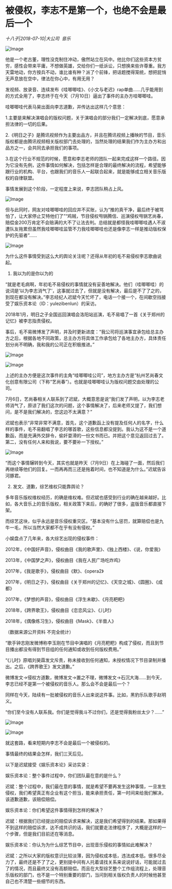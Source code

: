 # 被侵权，李志不是第一个，也绝不会是最后一个

*十八子|2018-07-10|大公司 
                                                音乐*

![Image](http://p1.pstatp.com/large/pgc-image/1531270696382f5f3f4b5cf)

他是一个老古董，理性没克制住冲动，傲然站立在风中。他比你们这些资本方贫穷，感性会带来平庸，不想做英雄，交给你们一纸诉讼，只想换来些许尊重。我方天雷地动，你方按兵不动，谁比谁有种？派了个前锋，把话题搅得笼统，想把屁悄无声息放在空中，律法在你心中，有用无用？

发视频、放录音、连续发布《哇唧唧哇》、《小文与老迟》rap单曲……几乎能用到的方式全用了，李志终于在今天（7月10日）逼出了事件的主办方哇唧唧哇。

哇唧唧哇代表马昊出面向李志道歉，并传达出这样几个意思：

1.主要是来解决演唱会的版权问题，关于演唱会的部分我们一定解决到底，愿意承担法律的一切的后果。

2.《明日之子》是腾讯视频作为主要出品方，并且在腾讯视频上播映的节目，音乐版权都是由腾讯视频相关版权部门去处理的，当然处理的结果我们作为主办方和出品方之一，会共同去承担我们的事项。

3.在这个行业不规范的时候，愿意和李志老师的团队一起来完成这样一个路径。因为它没有先例，这件事情如何解决，包括怎样是合理的最终解决的流程，希望能够跟行业的机构、平台，也跟我们的音乐人一起联合起来，就是能够成立相关音乐版权的自律联盟。

事情发展到这个阶段，一定程度上来说，李志团队稍占上风。

![Image](http://p1.pstatp.com/large/pgc-image/1531270696363f12ed22ec8)

但与此同时，网友对哇唧唧哇的回应并不买账，认为“推的真干净，最后终于被骂怕了，让大家停止艾特他们了”“鸡贼，节目侵权甩锅腾信、巡演侵权甩锅艺尚春，赔偿金200万肯定不会赔满的大不了让法去判。总结就是都怪我哇唧唧哇遇人不淑遭队友拖累但虽然我哇唧唧哇监管不力我哇唧唧哇也还是像李志一样是推动版权保护的先驱者”……

![Image](http://p3.pstatp.com/large/pgc-image/1531270696421fb1b2101fc)

为什么这件事情受到这么大的舆论关注呢？还得从年初的毛不易侵权李志歌曲说起。

1. 我以为的是你以为的

“就是老毛病啊，年初毛不易侵权的事情就没有妥善地解决。他们（哇唧唧哇）的说词是‘以为李志消气了’，这事就过去了，但就是没有解决，最后是不了了之的，到现在都没有解决。”李志经纪人迟斌今天忙坏了，电话一个接一个，在间歇空挡接受了娱乐资本论（ID：yulezibenlun）的采访。

2018年1月，明日之子全国巡回演唱会洛阳站巡演，毛不易唱了一首《关于郑州的记忆》被李志指责侵权。

事后，毛不易微博发了声明，并及时更新进度：“我公司将巡演事宜承包给总主办方之后，根据各地不同政策，总主办方将具体工作承包给了各地主办方，具体责任划分尚不明确，我和我的公司正在积极推进。”

![Image](http://p9.pstatp.com/large/pgc-image/153127069648247748e8188)

![Image](http://p1.pstatp.com/large/pgc-image/15312706964352a2378cd92)

上述的主办方便是这次事件的主角“哇唧唧哇公司”，地方主办方是“杭州艺尚春文化创意有限公司（下称“艺尚春”）。也就是哇唧唧哇认为版权问题交由处理的公司。

7月6日，艺尚春相关人联系到了迟斌，大概意思是说“我们发了声明，以为李志老师消气了，原谅了我们这次的问题，这个事情解决了，后来老师又提了，我们想问，是不是我们解决的，您这边不太满意？”

迟斌也表示“非常非常不满意，首先，这个道歉函上没有提及任何人的名字，什么样的事件，毛不易翻唱了李志的哪首歌，这些信息都没提到。我认为这不是一个道歉函，而是充满外交辞令，偷奸耍滑的一份文书而已。并把这个意见返回过去了。第二，没有任何人来和我说，要不要补一下授权。”

![Image](http://p1.pstatp.com/large/pgc-image/1531270696956e2225b047c)

“而这个事情辗转到今天，其实也就是昨天（7月9日）在上海碰了一面，然后我们再继续等他们的回复。一而再再而三还是拖着时间，也不知道是为什么。”迟斌告诉河豚君。

2. 发文、道歉，综艺维权只能靠舆论？

多年音乐版权维权经历，的确是维权难。但迟斌也感受到行业的确在越来越好。比如，各大音乐上的音乐版权，相关政策下来后，的确好了很多，盗版音乐都直接下架。

而综艺这块，似乎永远是音乐侵权重灾区。“基本没有什么惩罚，就算赔偿也是九牛一毛，所以当然大家都不在乎有没有侵权。”

小娱盘点了几年来，各大综艺出现的侵权事件：

2012年，《中国好声音》，侵权曲目《我的歌声里》、《独上西楼》、《说，你爱我》

2013年，《中国梦之声》，侵权曲目《我在人民广场吃炸鸡》

2017年，《我是歌手》，侵权曲目《默》、《opera2》

2017年，《明日之子》，侵权曲目《关于郑州的记忆》、《天空之城》、《圆圈》、《成都》

2017年，《梦想的声音》，侵权曲目《浮生未歇》、《月亮粑粑》

2018年，《跨界歌王》，侵权曲目《恋恋风尘》、《儿时》

2018年，《偶像练习生》，侵权曲目《Mask》、《半兽人》

（数据来源公开资料 不完全统计）

“歌手钟志刚发微博称李玉刚在节目中演唱的《月亮粑粑》构成了侵权，而且到节目播出都没有得到节目组的任何通知或收到任何版权费用。”

“《儿时》原唱刘昊霖发文斥责，称未接收到任何通知，未授权情况下节目录制并播出。之后，《跨界歌王》发文道歉。”

微博发文→侵权方道歉，微博发文→置之不理，微博发文→石沉大海……到今天，李志已经不是第一个被侵权的音乐人。那么会不会是最后一个？

同样在今天，陆续有一批被侵权的音乐人出来说这件事。比如，黑豹乐队歌手赵明义。

“你们至今没有人联系我。你们是觉得我斗不过你们，还是觉得我粉丝太少？……”

![Image](http://p3.pstatp.com/large/pgc-image/1531270696730adfcd2a905)

![Image](http://p3.pstatp.com/large/pgc-image/1531270696739a1e64a58c8)

就这套路，看来短期内李志不会是最后一个被侵权的。

事情最终的结果会怎样，我们三天后见。

以下是迟斌接受《娱乐资本论》采访实录：

娱乐资本论：整个事件过程中，你们团队最在意的是什么？

迟斌：整个过程中，我们最在意的事情，就是希望不要再发生这种事情，一旦发生侵权，我们希望真正有企业有这个担当，能来承担责任，第一时间来给我们解决，该道歉道歉，该赔偿赔偿。

娱乐资本论：你们希望这件事情得到怎样的解决？

迟斌：根据我们已经提出的赔偿诉求来解决，这是我们希望得到的结果。那如果得不到这样的赔偿诉求，达不成共识的话，我们就要走法律程序了，大概是这样的一个步骤，但是我们目前还在等消息。

娱乐资本论：你认为为什么综艺节目中，出现音乐侵权的事情如此难解决？

迟斌：之所以大家的版权意识比较淡薄，因为侵权成本低，违法成本低。很多尽全力了，最终还是不了了之，更别提中间有人托着请找关系来说说好话，可能就过去了的情况，而且最终又没有高额赔偿。而且在大型综艺整个工作组流程上，处理音乐版权的部门，也不是一个特别重要的部门，当问到相关版权负责人的时候他甚至自己也不清楚一些细节的东西。

